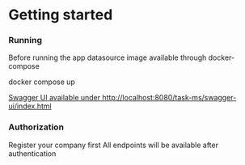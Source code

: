# Getting started

### Running

Before running the app datasource image available through docker-compose


docker compose up


[Swagger UI available under http://localhost:8080/task-ms/swagger-ui/index.html](http://localhost:8080/task-ms/swagger-ui/index.html)

### Authorization

Register your company first
All endpoints will be available after authentication
